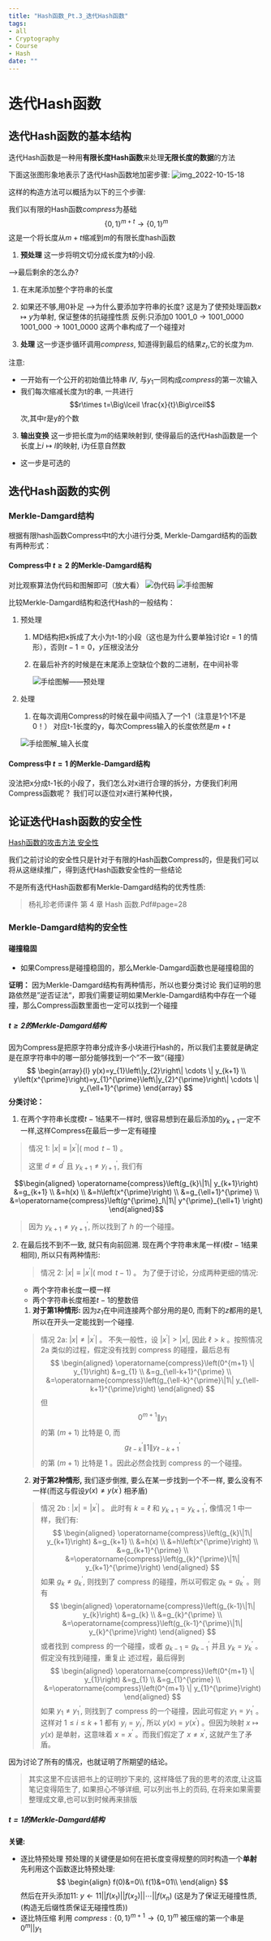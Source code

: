 ```yaml
---
title: "Hash函数_Pt.3_迭代Hash函数"
tags:
- all
- Cryptography
- Course
- Hash
date: ""
---
```

# 迭代Hash函数


## 迭代Hash函数的基本结构

迭代Hash函数是一种用**有限长度Hash函数**来处理**无限长度的数据**的方法

下面这张图形象地表示了迭代Hash函数地加密步骤:
![img_2022-10-15-18](notes/2021/2021.6/assets/img_2022-10-15-18.png)

这样的构造方法可以概括为以下的三个步骤:

我们以有限的Hash函数$compress$为基础
$$
\{0,1\}^{m+t}\longrightarrow \{0,1\}^{m}
$$
这是一个将长度从$m+t$缩减到$m$的有限长度hash函数

1. **预处理**
这一步将明文切分成长度为**t**的小段.

-->最后剩余的怎么办?
1. 在末尾添加整个字符串的长度
2. 如果还不够,用0补足
-->为什么要添加字符串的长度?
这是为了使预处理函数$x\mapsto y$为单射, 保证整体的抗碰撞性质
反例:只添加0
1001_0       -> 1001_0000
1001_000  -> 1001_0000
这两个串构成了一个碰撞对

2. **处理**
这一步逐步循环调用$compress$, 知道得到最后的结果$z_r$,它的长度为$m$.

注意:
- 一开始有一个公开的初始值比特串 $IV$, 与$y_1$一同构成$compress$的第一次输入
- 我们每次缩减长度为t的串, 一共进行$$r\times t=\Big\lceil \frac{x}{t}\Big\rceil$$次,其中r是y的个数


3. **输出变换**
这一步把长度为$m$的结果映射到$l$, 使得最后的迭代Hash函数是一个长度上$i\mapsto l$的映射, i为任意自然数

- 这一步是可选的


## 迭代Hash函数的实例

### Merkle-Damgard结构
根据有限hash函数Compress中t的大小进行分类, Merkle-Damgard结构的函数有两种形式：
#### Compress中 $t\geqslant2$ 的Merkle-Damgard结构
对比观察算法伪代码和图解即可（放大看）
![伪代码](notes/2021/2021.6/assets/img_2022-10-15-19.png)
![手绘图解](notes/2021/2021.6/assets/img_2022-10-15.jpg)

比较Merkle-Damgard结构和迭代Hash的一般结构：
1. 预处理
	1.  MD结构把x拆成了大小为t-1的小段（这也是为什么要单独讨论$t=1$ 的情形），否则$t-1=0，y$压根没法分 
	2.  在最后补齐的时候是在末尾添上空缺位个数的二进制，在中间补零
		
		![手绘图解——预处理](notes/2021/2021.6/assets/img_2022-10-15-20.png)
		
2. 处理
	1. 在每次调用Compress的时候在最中间插入了一个1（注意是1个1不是0！）
对应t-1长度的y，每次Compress输入的长度依然是$m+t$

   ![手绘图解_输入长度](notes/2021/2021.6/assets/img_2022-10-15-21.png)
#### Compress中 $t=1$ 的Merkle-Damgard结构
没法把x分成t-1长的小段了，我们怎么对x进行合理的拆分，方便我们利用Compress函数呢？
我们可以逐位对x进行某种代换，


## 论证迭代Hash函数的安全性
[Hash函数的攻击方法 安全性](notes/2021/2021.6/Hash函数_Pt.2_攻击方法_安全性.md#Hash函数的攻击方法%20安全性)

我们之前讨论的安全性只是针对于有限的Hash函数Compress的，但是我们可以将从这继续推广，得到迭代Hash函数安全性的一些结论

不是所有迭代Hash函数都有Merkle-Damgard结构的优秀性质:
> 杨礼珍老师课件 第 4 章 Hash 函数.Pdf#page=28

### Merkle-Damgard结构的安全性
#### 碰撞稳固
- 如果Compress是碰撞稳固的，那么Merkle-Damgard函数也是碰撞稳固的

**证明：**
因为Merkle-Damgard结构有两种情形，所以也要分类讨论
我们证明的思路依然是”逆否证法“，即我们需要证明如果Merkle-Damgard结构中存在一个碰撞，那么Compress函数里面也一定可以找到一个碰撞

##### $t\geq 2$的Merkle-Damgard结构
因为Compress是把原字符串分成许多小块进行Hash的，所以我们主要就是确定是在原字符串中的哪一部分能够找到一个”不一致“（碰撞）
$$
\begin{array}{l}
y(x)=y_{1}\left\|y_{2}\right\| \cdots \| y_{k+1} \\
y\left(x^{\prime}\right)=y_{1}^{\prime}\left\|y_{2}^{\prime}\right\| \cdots \| y_{\ell+1}^{\prime}
\end{array}
$$
**分类讨论：**
1. 在两个字符串长度模$t-1$结果不一样时, 很容易想到在最后添加的$y_{k+1}$一定不一样,这样Compress在最后一步一定有碰撞
> 情况 1: $|x| \equiv\left|x^{\prime}\right|(\bmod t-1)$ 。
> 
> 这里 $d \neq d^{\prime}$ 且 $y_{k+1} \neq y_{l+1}^{\prime}$, 我们有
> 

$$\begin{aligned}
\operatorname{compress}\left(g_{k}\|1\| y_{k+1}\right) &=g_{k+1} \\
&=h(x) \\
&=h\left(x^{\prime}\right) \\
&=g_{\ell+1}^{\prime} \\
&=\operatorname{compress}\left(g^{\prime}_l\|1\| y^{\prime}_{\ell+1} \right)
\end{aligned}$$

> 
> 因为 $y_{k+1} \neq y_{\ell+1}^{\prime}$, 所以找到了 $h$ 的一个碰撞。
 
2. 在最后找不到不一致, 就只有向前回溯. 现在两个字符串末尾一样(模$t-1$结果相同), 所以只有两种情形:
	> 情况 2: $|x| \equiv\left|x^{\prime}\right|(\bmod t-1)$ 。
	> 为了便于讨论，分成两种更细的情况:
	- 两个字符串长度一模一样
	- 两个字符串长度相差$t-1$的整数倍


	1. **对于第1种情形:**
	因为$z_1$在中间连接两个部分用的是0, 而剩下的$z$都用的是1, 所以在开头一定能找到一个碰撞.
	
	> 情况 2a: $|x| \neq\left|x^{\prime}\right|$ 。
	> 不失一般性，设 $\left|x^{\prime}\right|>|x|$, 因此 $\ell>k$ 。按照情况 $2 \mathrm{a}$ 类似的过程，假定没有找到 compress 的碰撞，最后总有
	> $$
	> \begin{aligned}
	> \operatorname{compress}\left(0^{m+1} \| y_{1}\right) &=g_{1} \\
	> &=g_{\ell-k+1}^{\prime} \\
	> &=\operatorname{compress}\left(g_{\ell-k}^{\prime}\|1\| y_{\ell-k+1}^{\prime}\right)
	> \end{aligned}
	> $$
	> 但
	> $$
	> 0^{m+1} \| y_{1}
	> $$
	> 的第 $(m+1)$ 比特是 0, 而
	> $$
	> g_{\ell-k}^{\prime}\|1\| y_{\ell-k+1}^{\prime}
	> $$
	> 的第 $(m+1)$ 比特是 1 。因此必然会找到 compress 的一个碰撞。 

	2. **对于第2种情形,**
		我们逐步倒推, 要么在某一步找到一个不一样, 要么没有不一样(而这与假设$y(x)\neq y(x^\prime)$ 相矛盾)

	> 情况 2b : $|x|=\left|x^{\prime}\right|$ 。
	> 此时有 $k=\ell$ 和 $y_{k+1}=y_{k+1}^{\prime}$, 像情况 1 中一样，我们有:
	> $$
	> \begin{aligned}
	> \operatorname{compress}\left(g_{k}\|1\| y_{k+1}\right) &=g_{k+1} \\
	> &=h(x) \\
	> &=h\left(x^{\prime}\right) \\
	> &=g_{k+1}^{\prime} \\
	> &=\operatorname{compress}\left(g_{k}^{\prime}\|1\| y_{k+1}^{\prime}\right)
	> \end{aligned}
	> $$
	> 如果 $g_{k} \neq g_{k}^{\prime}$, 则找到了 compress 的碰撞，所以可假定 $g_{k}=g_{k}^{\prime}$ 。则有
	> $$
	> \begin{aligned}
	> \operatorname{compress}\left(g_{k-1}\|1\| y_{k}\right) &=g_{k} \\
	> &=g_{k}^{\prime} \\
	> &=\operatorname{compress}\left(g_{k-1}^{\prime}\|1\| y_{k}^{\prime}\right)
	> \end{aligned}
	> $$
	> 或者找到 compress 的一个碰撞，或者 $g_{k-1}=g_{k-1}^{\prime}$ 并且 $y_{k}=y_{k}^{\prime}$ 。假定没有找到碰撞，重复止 述过程，最后得到
	> $$
	> \begin{aligned}
	> \operatorname{compress}\left(0^{m+1} \| y_{1}\right) &=g_{1} \\
	> &=g_{1}^{\prime} \\
	> &=\operatorname{compress}\left(0^{m+1} \| y_{1}^{\prime}\right)
	> \end{aligned}
	> $$
	> 如果 $y_{1} \neq y_{1}^{\prime}$, 则找到了 compress 的一个碰撞，因此可假定 $y_{1}=y_{1}^{\prime}$ 。这样对 $1 \leqslant i \leqslant k+1$ 都有 $y_{i}=y_{i}^{\prime}$, 所以 $y(x)=y\left(x^{\prime}\right)$ 。但因为映射 $x \mapsto y(x)$ 是单射，这意味着 $x=x^{\prime}$ 。而我们假定了 $x \neq x^{\prime}$, 这就产生了矛盾。

因为讨论了所有的情况，也就证明了所期望的结论。

> 其实这里不应该把书上的证明抄下来的, 这样降低了我的思考的浓度,让这篇笔记变得陌生了, 如果担心不够详细, 可以列出书上的页码, 在将来如果需要整理成文章,也可以到时候再来排版

##### $t = 1$的Merkle-Damgard结构

**关键:** 
- 逐比特预处理
	预处理的关键便是如何在把长度变得规整的同时构造一个**单射**
	先利用这个函数逐比特预处理:
	$$
	\begin{align}
	f(0)&=0\\
	f(1)&=01\\
	\end{align}
	$$
	然后在开头添加11:
	$y\leftarrow 11||f(x_1)||f(x_2)||\cdots||f(x_n)$
	(这是为了保证无碰撞性质, (构造无后缀性质保证无碰撞性质))
- 逐比特压缩
	利用 $compress: \{0,1\}^{m+1}\rightarrow \{0,1\}^m$
	被压缩的第一个串是$0^m||y_1$




